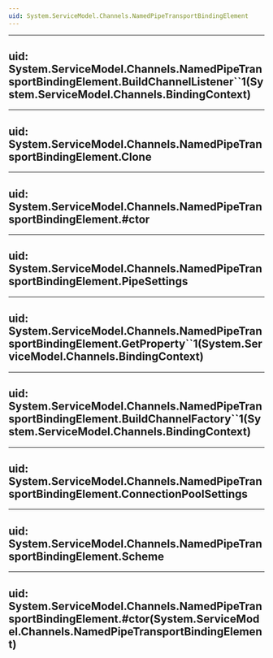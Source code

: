 ```yaml
---
uid: System.ServiceModel.Channels.NamedPipeTransportBindingElement
---
```


---
uid: System.ServiceModel.Channels.NamedPipeTransportBindingElement.BuildChannelListener``1(System.ServiceModel.Channels.BindingContext)
---

---
uid: System.ServiceModel.Channels.NamedPipeTransportBindingElement.Clone
---

---
uid: System.ServiceModel.Channels.NamedPipeTransportBindingElement.#ctor
---

---
uid: System.ServiceModel.Channels.NamedPipeTransportBindingElement.PipeSettings
---

---
uid: System.ServiceModel.Channels.NamedPipeTransportBindingElement.GetProperty``1(System.ServiceModel.Channels.BindingContext)
---

---
uid: System.ServiceModel.Channels.NamedPipeTransportBindingElement.BuildChannelFactory``1(System.ServiceModel.Channels.BindingContext)
---

---
uid: System.ServiceModel.Channels.NamedPipeTransportBindingElement.ConnectionPoolSettings
---

---
uid: System.ServiceModel.Channels.NamedPipeTransportBindingElement.Scheme
---

---
uid: System.ServiceModel.Channels.NamedPipeTransportBindingElement.#ctor(System.ServiceModel.Channels.NamedPipeTransportBindingElement)
---
